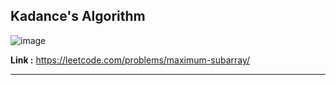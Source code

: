 ## Kadance's Algorithm 

![image](https://user-images.githubusercontent.com/23376002/217024036-83e28e66-d0f1-4ebf-bdd7-287d9dc4e758.png)


**Link :** https://leetcode.com/problems/maximum-subarray/

------------------------------------------------------------------------------------------------------------------------------------------------------


